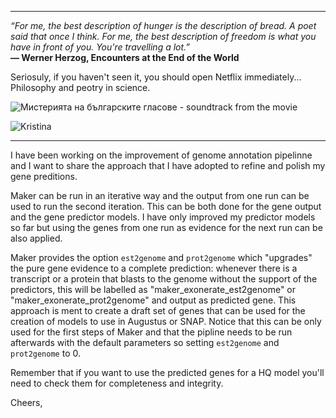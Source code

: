 *******

*“For me, the best description of hunger is the description of bread. A poet said that once I think. For me, the best description of freedom is what you have in front of you. You're travelling a lot.”*         
**― Werner Herzog, Encounters at the End of the World**

Seriosuly, if you haven't seen it, you should open Netflix immediately... Philosophy and peotry in science.  

![Мистерията на българските гласове  - soundtrack from the movie](https://www.youtube.com/watch?v=aXkdKwHckjU&list=RDMMaXkdKwHckjU&start_radio=1)

![Kristina](img/IterativeMaker.jpg)

***************

I have been working on the improvement of genome annotation pipelinne and I want to share the approach that I have adopted to refine and polish my gene preditions.

Maker can be run in an iterative way and the output from one run can be used to run the second iteration. This can be both done for the gene output and the gene predictor models. I have only improved my predictor models so far but using the genes from one run as evidence for the next run can be also applied.

Maker provides the option ```est2genome``` and ```prot2genome``` which "upgrades" the pure gene evidence to a complete prediction: whenever there is a transcript or a protein that blasts to the genome without the support of the predictors, this will be labelled as "maker_exonerate_est2genome" or "maker_exonerate_prot2genome" and output as predicted gene. This approach is ment to create a draft set of genes that can be used for the creation of models to use in Augustus or SNAP. Notice that this can be only used for the first steps of Maker and that the pipline needs to be run afterwards with the default parameters so setting ```est2genome``` and ```prot2genome``` to 0.

Remember that if you want to use the predicted genes for a HQ model you'll need to check them for completeness and integrity.

Cheers,
